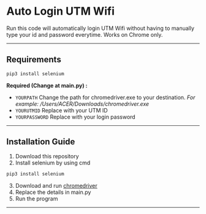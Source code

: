 # Auto Login UTM Wifi
Run this code will automatically login UTM Wifi without having to manually type your id and password everytime.
Works on Chrome only.

---

## Requirements
```sh
pip3 install selenium
```

**Required (Change at main.py) :**
- `YOURPATH` Change the path for chromedriver.exe to your destination. _For example: /Users/ACER/Downloads/chromedriver.exe_
- `YOURUTMID` Replace with your UTM ID
- `YOURPASSWORD` Replace with your login password

---

## Installation Guide
1. Download this repository 
2. Install selenium by using cmd 
```sh
pip3 install selenium
```
3. Download and run [chromedriver](https://chromedriver.chromium.org/downloads)
4. Replace the details in main.py
5. Run the program

---
